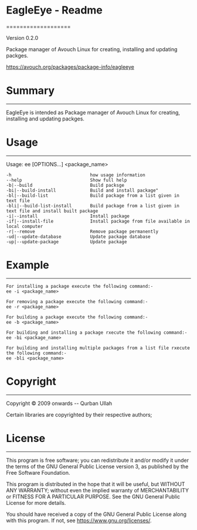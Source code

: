 # EagleEye - Readme
===================

Version 0.2.0

Package manager of Avouch Linux for creating, installing and updating packges.

https://avouch.org/packages/package-info/eagleeye

# Summary
-------

EagleEye is intended as Package manager of Avouch Linux for creating, installing and updating packges.

# Usage
---------

Usage: ee [OPTIONS...] <package_name>

	-h                              how usage information
	--help                          Show full help
	-b|--build                      Build packsge
	-bi|--build-install             Build and install package"
	-bl|--build-list                Build package from a list given in text file
	-bli|--build-list-install       Build package from a list given in text file and install built package
	-i|--install                    Install package
	-if|--install-file              Install package from file available in local computer
	-r|--remove                     Remove package permanently 
	-ud|--update-database           Update package database
	-up|--update-package            Update package 

# Example
---------

	For installing a package execute the following command:-
	ee -i <package_name>

	For removing a package execute the following command:-
	ee -r <package_name>

	For building a package execute the following command:-
	ee -b <package_name>

	For building and installing a package rxecute the following command:-
	ee -bi <package_name>

	For building and installing multiple packages from a list file rxecute the following command:-
	ee -bli <package_name>

# Copyright
---------

Copyright © 2009 onwards -- Qurban Ullah

Certain libraries are copyrighted by their respective authors;

# License
-------

This program is free software; you can redistribute it and/or modify it under
the terms of the GNU General Public License version 3, as published by the
Free Software Foundation.

This program is distributed in the hope that it will be useful, but WITHOUT
ANY WARRANTY; without even the implied warranty of MERCHANTABILITY or FITNESS
FOR A PARTICULAR PURPOSE.  See the GNU General Public License for more
details.

You should have received a copy of the GNU General Public License
along with this program.  If not, see <https://www.gnu.org/licenses/>.
